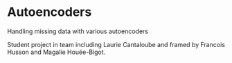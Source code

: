 # Autoencoders
Handling missing data with various autoencoders

Student project in team including Laurie Cantaloube 
  and framed by Francois Husson and Magalie Houée-Bigot.
